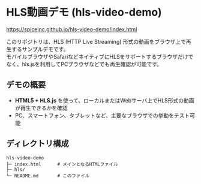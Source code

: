 # HLS動画デモ (hls-video-demo)

https://spiceinc.github.io/hls-video-demo/index.html

このリポジトリは、HLS (HTTP Live Streaming) 形式の動画をブラウザ上で再生するサンプルデモです。  
モバイルブラウザやSafariなどネイティブにHLSをサポートするブラウザだけでなく、hls.jsを利用してPCブラウザなどでも再生確認が可能です。

## デモの概要

- **HTML5 + HLS.js** を使って、ローカルまたはWebサーバ上でHLS形式の動画が再生できるかを確認
- PC、スマートフォン、タブレットなど、主要なブラウザでの挙動をテスト可能

## ディレクトリ構成

```
hls-video-demo
├─ index.html      # メインとなるHTMLファイル
├─ hls/
└─ README.md       # このファイル
```
 
